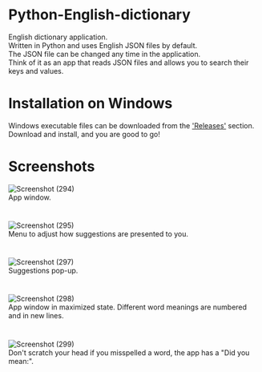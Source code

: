 # Python-English-dictionary
English dictionary application.
<br>
Written in Python and uses English JSON files by default.
<br>
The JSON file can be changed any time in the application.
<br>
Think of it as an app that reads JSON files and allows you to search their keys and values.

# Installation on Windows
Windows executable files can be downloaded from the ['Releases'](https://github.com/OndiekiErnest/Python-English-dictionary/releases/) section.
Download and install, and you are good to go!

# Screenshots
![Screenshot (294)](https://github.com/OndiekiErnest/Python-English-dictionary/assets/41272301/fc06cfe2-4cd4-47ac-896a-d3f6bafe6c8c)
<br>
App window.
#
![Screenshot (295)](https://github.com/OndiekiErnest/Python-English-dictionary/assets/41272301/c2f27453-bf07-41f8-8549-a4751f4f420a)
<br>
Menu to adjust how suggestions are presented to you.
#
![Screenshot (297)](https://github.com/OndiekiErnest/Python-English-dictionary/assets/41272301/5b2a8fb8-33df-487a-bf5d-362d91f914db)
<br>
Suggestions pop-up.
#
![Screenshot (298)](https://github.com/OndiekiErnest/Python-English-dictionary/assets/41272301/b0764f0a-262a-4d40-b1b6-632975645998)
<br>
App window in maximized state. Different word meanings are numbered and in new lines.
#
![Screenshot (299)](https://github.com/OndiekiErnest/Python-English-dictionary/assets/41272301/535ed63e-0ef7-46e4-b949-3768b590939e)
<br>
Don't scratch your head if you misspelled a word, the app has a "Did you mean:".


